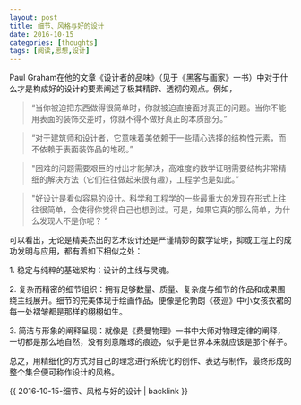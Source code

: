 ```yaml
---
layout: post
title: 细节、风格与好的设计
date: 2016-10-15
categories: [thoughts]
tags: [阅读,思想,设计]
---
```


Paul Graham在他的文章《设计者的品味》（见于《黑客与画家》一书）中对于什么才是构成好的设计的要素阐述了极其精辟、透彻的观点。例如，

> “当你被迫把东西做得很简单时，你就被迫直接面对真正的问题。当你不能用表面的装饰交差时，你就不得不做好真正的本质部分。”

> “对于建筑师和设计者，它意味着美依赖于一些精心选择的结构性元素，而不依赖于表面装饰品的堆砌。”

> "困难的问题需要艰巨的付出才能解决，高难度的数学证明需要结构非常精细的解决方法（它们往往做起来很有趣），工程学也是如此。”

> "好设计是看似容易的设计。科学和工程学的一些最重大的发现在形式上往往很简单，会使得你觉得自己也想到过。可是，如果它真的那么简单，为什么发现人不是你呢？ ”

可以看出，无论是精美杰出的艺术设计还是严谨精妙的数学证明，抑或工程上的成功发明与应用，都有着如下相似之处：

1\. 稳定与纯粹的基础架构：设计的主线与灵魂。

2\. 复杂而精密的细节组织：拥有足够数量、质量、复杂度与细节的作品和成果围绕主线展开。细节的完美体现于绘画作品，便像是伦勃朗《夜巡》中小女孩衣裙的每一处褶皱都是那样的栩栩如生。

3\. 简洁与形象的阐释呈现：就像是《费曼物理》一书中大师对物理定律的阐释，一切都是那么地自然，没有刻意雕琢的痕迹，似乎是世界本来就应该是那个样子。

总之，用精细化的方式对自己的理念进行系统化的创作、表达与制作，最终形成的整个集合便可称作设计的风格。

{{ 2016-10-15-细节、风格与好的设计 | backlink }}
